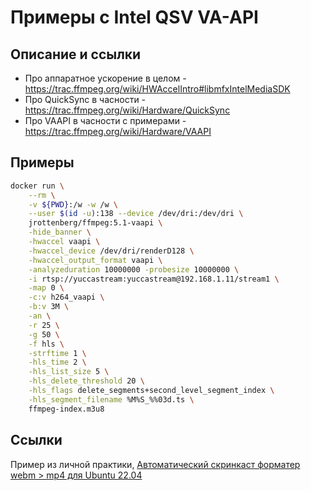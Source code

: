 # Примеры с Intel QSV VA-API

## Описание и ссылки

- Про аппаратное ускорение в целом - <https://trac.ffmpeg.org/wiki/HWAccelIntro#libmfxIntelMediaSDK>
- Про QuickSync в часности - <https://trac.ffmpeg.org/wiki/Hardware/QuickSync>
- Про VAAPI в часности с примерами - <https://trac.ffmpeg.org/wiki/Hardware/VAAPI> 

## Примеры

```sh
docker run \
    --rm \
    -v ${PWD}:/w -w /w \
    --user $(id -u):138 --device /dev/dri:/dev/dri \
    jrottenberg/ffmpeg:5.1-vaapi \
    -hide_banner \
    -hwaccel vaapi \
    -hwaccel_device /dev/dri/renderD128 \
    -hwaccel_output_format vaapi \
    -analyzeduration 10000000 -probesize 10000000 \
    -i rtsp://yuccastream:yuccastream@192.168.1.11/stream1 \
    -map 0 \
    -c:v h264_vaapi \
    -b:v 3M \
    -an \
    -r 25 \
    -g 50 \
    -f hls \
    -strftime 1 \
    -hls_time 2 \
    -hls_list_size 5 \
    -hls_delete_threshold 20 \
    -hls_flags delete_segments+second_level_segment_index \
    -hls_segment_filename %M%S_%%03d.ts \
    ffmpeg-index.m3u8
```

## Ссылки

Пример из личной практики, [Автоматический скринкаст форматер webm > mp4 для Ubuntu 22.04](https://jidckii.ru/screencasts_formater)
